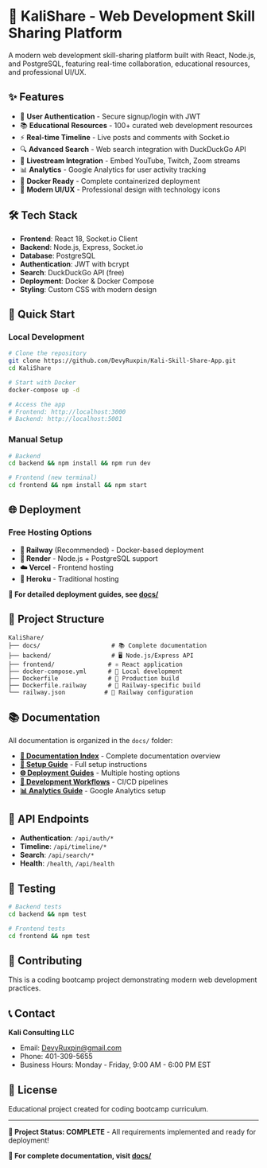 # 🚀 KaliShare - Web Development Skill Sharing Platform

A modern web development skill-sharing platform built with React, Node.js, and PostgreSQL, featuring real-time collaboration, educational resources, and professional UI/UX.

## ✨ **Features**

- 🔐 **User Authentication** - Secure signup/login with JWT
- 📚 **Educational Resources** - 100+ curated web development resources
- ⚡ **Real-time Timeline** - Live posts and comments with Socket.io
- 🔍 **Advanced Search** - Web search integration with DuckDuckGo API
- 🎥 **Livestream Integration** - Embed YouTube, Twitch, Zoom streams
- 📊 **Analytics** - Google Analytics for user activity tracking
- 🐳 **Docker Ready** - Complete containerized deployment
- 🎨 **Modern UI/UX** - Professional design with technology icons

## 🛠 **Tech Stack**

- **Frontend**: React 18, Socket.io Client
- **Backend**: Node.js, Express, Socket.io
- **Database**: PostgreSQL
- **Authentication**: JWT with bcrypt
- **Search**: DuckDuckGo API (free)
- **Deployment**: Docker & Docker Compose
- **Styling**: Custom CSS with modern design

## 🚀 **Quick Start**

### **Local Development**
```bash
# Clone the repository
git clone https://github.com/DevyRuxpin/Kali-Skill-Share-App.git
cd KaliShare

# Start with Docker
docker-compose up -d

# Access the app
# Frontend: http://localhost:3000
# Backend: http://localhost:5001
```

### **Manual Setup**
```bash
# Backend
cd backend && npm install && npm run dev

# Frontend (new terminal)
cd frontend && npm install && npm start
```

## 🌐 **Deployment**

### **Free Hosting Options**

- **🚂 Railway** (Recommended) - Docker-based deployment
- **🚀 Render** - Node.js + PostgreSQL support
- **☁️ Vercel** - Frontend hosting
- **🔧 Heroku** - Traditional hosting

**📖 For detailed deployment guides, see [docs/](./docs/)**

## 📁 **Project Structure**

```
KaliShare/
├── docs/                    # 📚 Complete documentation
├── backend/                 # 🖥️ Node.js/Express API
├── frontend/               # ⚛️ React application
├── docker-compose.yml      # 🐳 Local development
├── Dockerfile              # 🐳 Production build
├── Dockerfile.railway      # 🚂 Railway-specific build
└── railway.json           # 🚂 Railway configuration
```

## 📚 **Documentation**

All documentation is organized in the `docs/` folder:

- **[📖 Documentation Index](./docs/README.md)** - Complete documentation overview
- **[🚀 Setup Guide](./docs/SETUP_COMPLETE.md)** - Full setup instructions
- **[🌐 Deployment Guides](./docs/DEPLOYMENT.md)** - Multiple hosting options
- **[🔧 Development Workflows](./docs/GITHUB_WORKFLOWS.md)** - CI/CD pipelines
- **[📊 Analytics Guide](./docs/ANALYTICS_GUIDE.md)** - Google Analytics setup

## 🎯 **API Endpoints**

- **Authentication**: `/api/auth/*`
- **Timeline**: `/api/timeline/*`
- **Search**: `/api/search/*`
- **Health**: `/health`, `/api/health`

## 🧪 **Testing**

```bash
# Backend tests
cd backend && npm test

# Frontend tests
cd frontend && npm test
```

## 🤝 **Contributing**

This is a coding bootcamp project demonstrating modern web development practices.

## 📞 **Contact**

**Kali Consulting LLC**
- Email: DevyRuxpin@gmail.com
- Phone: 401-309-5655
- Business Hours: Monday - Friday, 9:00 AM - 6:00 PM EST

## 📄 **License**

Educational project created for coding bootcamp curriculum.

---

**🎉 Project Status: COMPLETE** - All requirements implemented and ready for deployment!

**📖 For complete documentation, visit [docs/](./docs/)** 